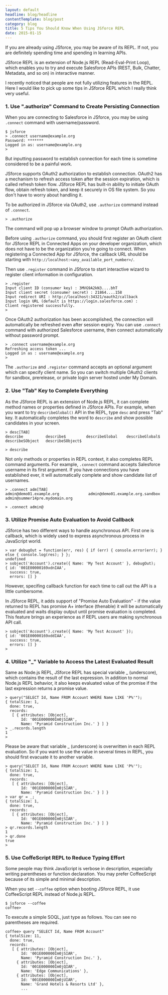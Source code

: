 ```yaml
---
layout: default
headline: blog/headline
contentTemplate: blog/post
category: blog
title: 5 Tips You Should Know When Using JSforce REPL 
date: 2015-01-15
---
```


If you are already using JSforce, you may be aware of its REPL. If not, you are definitely spending time and spending in learning APIs.

JSforce REPL is an extension of Node.js REPL (Read-Eval-Print Loop), which enables you to try and execute Salesforce APIs (REST, Bulk, Chatter, Metadata, and so on) in interactive manner.

I recently noticed that people are not fully utilizing features in the REPL. Here I would like to pick up some tips in JSforce REPL which I really think very useful.

### 1. Use ".authorize" Command to Create Persisting Connection

When you are connecting to Salesforce in JSforce, you may be using `.connect` command with username/password.

```
$ jsforce
> .connect username@example.org
Password: *******
Logged in as: username@example.org
> 
```

But inputting password to establish connection for each time is sometime considered to be a painful work.

JSforce supports OAuth2 authorization to establish connection. OAuth2 has a mechanism to refresh access token after the session expiration, which is called refresh token flow. JSforce REPL has built-in ability to initiate OAuth flow, obtain refresh token, and keep it securely in OS file system. So you don't have to worry about handling it.

To be authorized in JSforce via OAuth2, use `.authorize` command instead of `.connect`.

```
> .authorize
```

The command will pop up a browser window to prompt OAuth authorization.

Before using `.authorize` command, you should first register an OAuth client for JSforce REPL in Connected Apps on your developer organization, which does not have to be the organization you’re going to connect. When registering a Connected App for JSforce, the callback URL should be starting with `http://localhost:<any_available_port_number>/`.

Then use `.register` command in JSforce to start interactive wizard to register client information in configuration.

```
> .register
Input client ID (consumer key) : 3MVG9A2kN3....bhT
Input client secret (consumer secret) : 21864....158
Input redirect URI : http://localhost:34321/oauth2/callback
Input login URL (default is https://login.salesforce.com) : 
Client registered successfully.
>
```

Once OAuth2 authorization has been accomplished, the connection will automatically be refreshed even after session expiry. You can use `.connect` command with authorized Salesforce username, then connect automatically without password prompt.

```
> .connect username@example.org
Refreshing access token ... 
Logged in as : username@example.org
>
```

The `.authorize` and `.register` command accepts an optional argument which can specify client name. So you can switch multiple OAuth2 clients for sandbox, prerelease, or private login server hosted under My Domain.


### 2. Use "Tab" Key to Complete Everything

As the JSforce REPL is an extension of Node.js REPL, it can complete method names or properties defined in JSforce APIs. For example, when you want to try `describeGlobal()` API in the REPL, type `desc` and press "Tab" key. It automatically completes the word to `describe` and show possible candidates in your screen.

```
> desc[TAB]
describe          describe$         describeGlobal    describeGlobal$   describeSObject   describeSObject$

> describe
```

Not only methods or properties in REPL context, it also completes REPL command arguments. For example, `.connect` command accepts Salesforce username in its first argument. If you have connections you have established ever, it will automatically complete and show candidate list of usernames.

```
> .connect adm[TAB]
admin@demo01.example.org             admin@demo01.example.org.sandbox              admin@summer14pre.mydomain.org

> .connect admin@
```

### 3. Utilize Promise Auto Evaluation to Avoid Callback

JSforce has two different ways to handle asynchronous API. First one is callback, which is widely used to express asynchronous process in JavaScript world.

```
> var debugOut = function(err, res) { if (err) { console.error(err); } else { console.log(res); } }; 
undefined
> sobject('Account').create({ Name: 'My Test Account' }, debugOut);
{ id: '001E00000169xdnIAA',
  success: true,
  errors: [] }
```

However, specifing callback function for each time to call out the API is a little cumbersome.

In JSforce REPL, it adds support of "Promise Auto Evaluation" - if the value returned to REPL has promise A+ interface (thenable) it will be automatically evaluated and waits display output until promise evaluation is completed. This feature brings an experience as if REPL users are making synchronous API call.

```
> sobject('Account').create({ Name: 'My Test Account' });
{ id: '001E00000169xddIAA',
  success: true,
  errors: [] }
> 
```

### 4. Utilize "_" Variable to Access the Latest Evaluated Result

Same as Node.js REPL, JSforce REPL has special variable _ (underscore), which contains the result of the last expression. In addition to normal Node.js REPL behavior, it also keeps evaluated value of the promise if the last expression returns a promise value.

```
> query("SELECT Id, Name FROM Account WHERE Name LIKE 'P%'");
{ totalSize: 1,
  done: true,
  records: 
   [ { attributes: [Object],
       Id: '001E000000Im0jSIAR',
       Name: 'Pyramid Construction Inc.' } ] }
> _.records.length
1
>
```

Please be aware that variable _ (underscore) is overwritten in each REPL evaluation. So if you want to use the value in several times in REPL, you should first evacuate it to another variable.

```
> query("SELECT Id, Name FROM Account WHERE Name LIKE 'P%'");
{ totalSize: 1,
  done: true,
  records: 
   [ { attributes: [Object],
       Id: '001E000000Im0jSIAR',
       Name: 'Pyramid Construction Inc.' } ] }
> var qr = _;
{ totalSize: 1,
  done: true,
  records: 
   [ { attributes: [Object],
       Id: '001E000000Im0jSIAR',
       Name: 'Pyramid Construction Inc.' } ] }
> qr.records.length
1
> qr.done
true
>
```


### 5. Use CoffeScript REPL to Reduce Typing Effort

Some people may think JavaScript is verbose in description, especially writing parentheses or function declaration. You may prefer CoffeeScript because of its simple and minimal description.

When you set `--coffee` option when booting JSforce REPL, it use CoffeeScript REPL instead of Node.js REPL.

```
$ jsforce --coffee
coffee>
```

To execute a simple SOQL, just type as follows. You can see no parentheses are required.

```
coffee> query "SELECT Id, Name FROM Account"
{ totalSize: 11,
  done: true,
  records: 
   [ { attributes: [Object],
       Id: '001E000000Im0jSIAR',
       Name: 'Pyramid Construction Inc.' },
     { attributes: [Object],
       Id: '001E000000Im0jQIAR',
       Name: 'Edge Communications' },
     { attributes: [Object],
       Id: '001E000000Im0jUIAR',
       Name: 'Grand Hotels & Resorts Ltd' },
       ...
```



